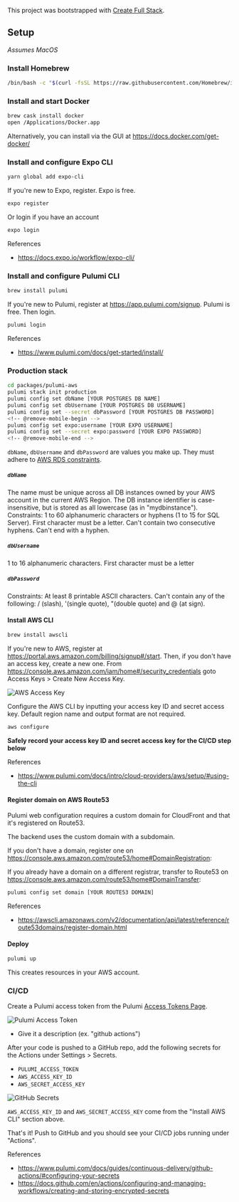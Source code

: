 This project was bootstrapped with [Create Full Stack](https://github.com/tiagob/create-full-stack).

## Setup

_Assumes MacOS_

### Install Homebrew

```bash
/bin/bash -c "$(curl -fsSL https://raw.githubusercontent.com/Homebrew/install/master/install.sh)"
```

### Install and start Docker

```bash
brew cask install docker
open /Applications/Docker.app
```

Alternatively, you can install via the GUI at https://docs.docker.com/get-docker/

<!-- @remove-mobile-begin -->

### Install and configure Expo CLI

```bash
yarn global add expo-cli
```

If you're new to Expo, register. Expo is free.

```bash
expo register
```

Or login if you have an account

```bash
expo login
```

References

- https://docs.expo.io/workflow/expo-cli/

<!-- @remove-mobile-end -->
<!-- @remove-pulumi-aws-begin -->

### Install and configure Pulumi CLI

```bash
brew install pulumi
```

If you're new to Pulumi, register at https://app.pulumi.com/signup. Pulumi is free. Then login.

```bash
pulumi login
```

References

- https://www.pulumi.com/docs/get-started/install/

### Production stack

```bash
cd packages/pulumi-aws
pulumi stack init production
pulumi config set dbName [YOUR POSTGRES DB NAME]
pulumi config set dbUsername [YOUR POSTGRES DB USERNAME]
pulumi config set --secret dbPassword [YOUR POSTGRES DB PASSWORD]
<!-- @remove-mobile-begin -->
pulumi config set expo:username [YOUR EXPO USERNAME]
pulumi config set --secret expo:password [YOUR EXPO PASSWORD]
<!-- @remove-mobile-end -->
```

`dbName`, `dbUsername` and `dbPassword` are values you make up. They must adhere to [AWS RDS constraints](https://docs.aws.amazon.com/AmazonRDS/latest/UserGuide/CHAP_Limits.html#RDS_Limits.Constraints).

##### `dbName`

The name must be unique across all DB instances owned by your AWS account in the current AWS Region. The DB instance identifier is case-insensitive, but is stored as all lowercase (as in "mydbinstance"). Constraints: 1 to 60 alphanumeric characters or hyphens (1 to 15 for SQL Server). First character must be a letter. Can't contain two consecutive hyphens. Can't end with a hyphen.

##### `dbUsername`

1 to 16 alphanumeric characters. First character must be a letter

##### `dbPassword`

Constraints: At least 8 printable ASCII characters. Can't contain any of the following: / (slash), '(single quote), "(double quote) and @ (at sign).

#### Install AWS CLI

```bash
brew install awscli
```

If you're new to AWS, register at https://portal.aws.amazon.com/billing/signup#/start. Then, if you don't have an access key, create a new one. From https://console.aws.amazon.com/iam/home#/security_credentials goto Access Keys > Create New Access Key.

![AWS Access Key](https://create-full-stack.com/img/readme/aws_access_key.png)

Configure the AWS CLI by inputting your access key ID and secret access key. Default region name and output format are not required.

```bash
aws configure
```

<!-- @remove-github-actions-begin -->

**Safely record your access key ID and secret access key for the CI/CD step below**

<!-- @remove-github-actions-end -->

References

- https://www.pulumi.com/docs/intro/cloud-providers/aws/setup/#using-the-cli

#### Register domain on AWS Route53

<!-- @remove-web-begin -->

Pulumi web configuration requires a custom domain for CloudFront and that it's registered on Route53.

<!-- @remove-web-end -->

The backend uses the custom domain with a subdomain.

If you don't have a domain, register one on https://console.aws.amazon.com/route53/home#DomainRegistration:

If you already have a domain on a different registrar, transfer to Route53 on https://console.aws.amazon.com/route53/home#DomainTransfer:

```bash
pulumi config set domain [YOUR ROUTE53 DOMAIN]
```

References

- https://awscli.amazonaws.com/v2/documentation/api/latest/reference/route53domains/register-domain.html

#### Deploy

```bash
pulumi up
```

This creates resources in your AWS account.

<!-- @remove-pulumi-aws-end -->
<!-- @remove-github-actions-begin -->

### CI/CD

Create a Pulumi access token from the Pulumi [Access Tokens Page](https://app.pulumi.com/account/tokens).

![Pulumi Access Token](https://create-full-stack.com/img/readme/pulumi_access_token.png)

- Give it a description (ex. "github actions")

After your code is pushed to a GitHub repo, add the following secrets for the Actions under Settings > Secrets.

- `PULUMI_ACCESS_TOKEN`
- `AWS_ACCESS_KEY_ID`
- `AWS_SECRET_ACCESS_KEY`

![GitHub Secrets](https://create-full-stack.com/img/readme/github_secrets.png)

`AWS_ACCESS_KEY_ID` and `AWS_SECRET_ACCESS_KEY` come from the "Install AWS CLI" section above.

That's it! Push to GitHub and you should see your CI/CD jobs running under "Actions".

References

- https://www.pulumi.com/docs/guides/continuous-delivery/github-actions/#configuring-your-secrets
- https://docs.github.com/en/actions/configuring-and-managing-workflows/creating-and-storing-encrypted-secrets

<!-- @remove-github-actions-end -->
